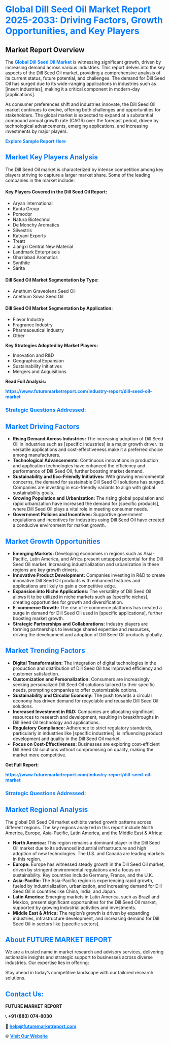 <h1 style="color: #007BFF;">Global Dill Seed Oil Market Report 2025-2033: Driving Factors, Growth Opportunities, and Key Players</h1>

<section id="overview">
<h2>Market Report Overview</h2>
<p>The <a href="https://www.futuremarketreport.com/industry-report/dill-seed-oil-market" style="color: #007BFF; text-decoration: none;"><strong>Global Dill Seed Oil Market</strong></a> is witnessing significant growth, driven by increasing demand across various industries. This report delves into the key aspects of the Dill Seed Oil market, providing a comprehensive analysis of its current status, future potential, and challenges. The demand for Dill Seed Oil has surged due to its wide-ranging applications in industries such as [insert industries], making it a critical component in modern-day [applications].</p>
<p>As consumer preferences shift and industries innovate, the Dill Seed Oil market continues to evolve, offering both challenges and opportunities for stakeholders. The global market is expected to expand at a substantial compound annual growth rate (CAGR) over the forecast period, driven by technological advancements, emerging applications, and increasing investments by major players.</p>
</section>

<section id="overview">
<p><a href="https://www.futuremarketreport.com/request-sample/reportId=89445" style="color: #007BFF; text-decoration: none;"><strong>Explore Sample Report Here</strong></a></p>
</section>

<section id="key-players">
<h2 style="color: #007BFF;">Market Key Players Analysis</h2>
<p>The Dill Seed Oil market is characterized by intense competition among key players striving to capture a larger market share. Some of the leading companies in the market include:</p>
<h4>Key Players Covered in the Dill Seed Oil Report:</h4>
<ul><li>Aryan International</li><li>Kanta Group</li><li>Pomodor</li><li>Natura Biotechnol</li><li>De Monchy Aromatics</li><li>Silvestris</li><li>Katyani Exports</li><li>Treatt</li><li>Jiangxi Central New Material</li><li>Landmark Enterpriseis</li><li>Ghaziabad Aromatics</li><li>Synthite</li><li>Sarita</li></ul>
<h4>Dill Seed Oil Market Segmentation by Type:</h4>
<ul><li>Anethum Graveolens Seed Oil</li><li>Anethum Sowa Seed Oil</li></ul>

<h4>Dill Seed Oil Market Segmentation by Application:</h4>
<ul><li>Flavor Industry</li><li>Fragrance Industry</li><li>Pharmaceutical Industry</li><li>Other</li></ul>
<p><strong>Key Strategies Adopted by Market Players:</strong></p>
<ul>
<li>Innovation and R&D</li>
<li>Geographical Expansion</li>
<li>Sustainability Initiatives</li>
<li>Mergers and Acquisitions</li>
</ul>
</section>

<section>
<p><strong>Read Full Analysis: </strong></p><a href="https://www.futuremarketreport.com/industry-report/dill-seed-oil-market" style="color: #007BFF; text-decoration: none;"><strong>https://www.futuremarketreport.com/industry-report/dill-seed-oil-market</strong></a>
<h3 style="color: #007BFF;">Strategic Questions Addressed:</h3>
</section>

<section id="driving-factors">
<h2 style="color: #007BFF;">Market Driving Factors</h2>
<ul>
<li><strong>Rising Demand Across Industries:</strong> The increasing adoption of Dill Seed Oil in industries such as [specific industries] is a major growth driver. Its versatile applications and cost-effectiveness make it a preferred choice among manufacturers.</li>
<li><strong>Technological Advancements:</strong> Continuous innovations in production and application technologies have enhanced the efficiency and performance of Dill Seed Oil, further boosting market demand.</li>
<li><strong>Sustainability and Eco-Friendly Initiatives:</strong> With growing environmental concerns, the demand for sustainable Dill Seed Oil solutions has surged. Companies are investing in eco-friendly variants to align with global sustainability goals.</li>
<li><strong>Growing Population and Urbanization:</strong> The rising global population and rapid urbanization have increased the demand for [specific products], where Dill Seed Oil plays a vital role in meeting consumer needs.</li>
<li><strong>Government Policies and Incentives:</strong> Supportive government regulations and incentives for industries using Dill Seed Oil have created a conducive environment for market growth.</li>
</ul>
</section>

<section id="growth-opportunities">
<h2 style="color: #007BFF;">Market Growth Opportunities</h2>
<ul>
<li><strong>Emerging Markets:</strong> Developing economies in regions such as Asia-Pacific, Latin America, and Africa present untapped potential for the Dill Seed Oil market. Increasing industrialization and urbanization in these regions are key growth drivers.</li>
<li><strong>Innovative Product Development:</strong> Companies investing in R&D to create innovative Dill Seed Oil products with enhanced features and applications are likely to gain a competitive edge.</li>
<li><strong>Expansion into Niche Applications:</strong> The versatility of Dill Seed Oil allows it to be utilized in niche markets such as [specific niches], creating opportunities for growth and diversification.</li>
<li><strong>E-commerce Growth:</strong> The rise of e-commerce platforms has created a surge in demand for Dill Seed Oil used in [specific applications], further boosting market growth.</li>
<li><strong>Strategic Partnerships and Collaborations:</strong> Industry players are forming partnerships to leverage shared expertise and resources, driving the development and adoption of Dill Seed Oil products globally.</li>
</ul>
</section>

<section id="trending-factors">
<h2 style="color: #007BFF;">Market Trending Factors</h2>
<ul>
<li><strong>Digital Transformation:</strong> The integration of digital technologies in the production and distribution of Dill Seed Oil has improved efficiency and customer satisfaction.</li>
<li><strong>Customization and Personalization:</strong> Consumers are increasingly seeking personalized Dill Seed Oil solutions tailored to their specific needs, prompting companies to offer customizable options.</li>
<li><strong>Sustainability and Circular Economy:</strong> The push towards a circular economy has driven demand for recyclable and reusable Dill Seed Oil solutions.</li>
<li><strong>Increased Investment in R&D:</strong> Companies are allocating significant resources to research and development, resulting in breakthroughs in Dill Seed Oil technology and applications.</li>
<li><strong>Regulatory Compliance:</strong> Adherence to strict regulatory standards, particularly in industries like [specific industries], is influencing product development and quality in the Dill Seed Oil market.</li>
<li><strong>Focus on Cost-Effectiveness:</strong> Businesses are exploring cost-efficient Dill Seed Oil solutions without compromising on quality, making the market more competitive.</li>
</ul>
</section>

<section>
<p><strong>Get Full Report: </strong></p><a href="https://www.futuremarketreport.com/industry-report/dill-seed-oil-market" style="color: #007BFF; text-decoration: none;"><strong>https://www.futuremarketreport.com/industry-report/dill-seed-oil-market</strong></a>
<h3 style="color: #007BFF;">Strategic Questions Addressed:</h3>
</section>


<section id="regional-analysis">
<h2 style="color: #007BFF;">Market Regional Analysis</h2>
<p>The global Dill Seed Oil market exhibits varied growth patterns across different regions. The key regions analyzed in this report include North America, Europe, Asia-Pacific, Latin America, and the Middle East & Africa:</p>
<ul>
<li><strong>North America:</strong> This region remains a dominant player in the Dill Seed Oil market due to its advanced industrial infrastructure and high adoption of new technologies. The U.S. and Canada are leading markets in this region.</li>
<li><strong>Europe:</strong> Europe has witnessed steady growth in the Dill Seed Oil market, driven by stringent environmental regulations and a focus on sustainability. Key countries include Germany, France, and the U.K.</li>
<li><strong>Asia-Pacific:</strong> The Asia-Pacific region is experiencing rapid growth, fueled by industrialization, urbanization, and increasing demand for Dill Seed Oil in countries like China, India, and Japan.</li>
<li><strong>Latin America:</strong> Emerging markets in Latin America, such as Brazil and Mexico, present significant opportunities for the Dill Seed Oil market, supported by growing industrial activities and investments.</li>
<li><strong>Middle East & Africa:</strong> The region’s growth is driven by expanding industries, infrastructure development, and increasing demand for Dill Seed Oil in sectors like [specific sectors].</li>
</ul>
</section>

<footer>
<h2 style="color: #007BFF;">About FUTURE MARKET REPORT</h2>
<p>We are a trusted name in market research and advisory services, delivering actionable insights and strategic support to businesses across diverse industries. Our expertise lies in offering:</p>

<p>Stay ahead in today’s competitive landscape with our tailored research solutions.</p>

<h2 style="color: #007BFF;">Contact Us:</h2>
<p><strong>FUTURE MARKET REPORT</strong></p>
<p>📞 <strong>+91 (883) 074-8030</strong></p>
<p>📧 <strong><a href="mailto:help@futuremarketreport.com" style="color: #007BFF;">help@futuremarketreport.com</a></strong></p>
<p>🌐 <strong><a href="https://www.futuremarketreport.com/" style="color: #007BFF;">Visit Our Website</a></strong></p>
</footer>